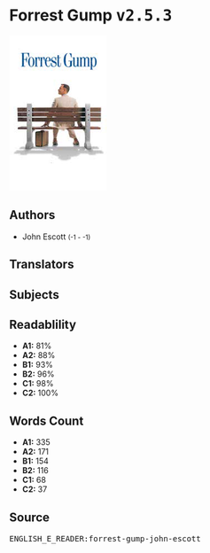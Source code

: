 # Forrest Gump <kbd>v2.5.3</kbd>

![](./cover.medium.jpg "")

## Authors


 - John Escott <small>(-1 - -1)</small>

## Translators



## Subjects



## Readablility


 - **A1:** 81%
 - **A2:** 88%
 - **B1:** 93%
 - **B2:** 96%
 - **C1:** 98%
 - **C2:** 100%

## Words Count


 - **A1:** 335
 - **A2:** 171
 - **B1:** 154
 - **B2:** 116
 - **C1:** 68
 - **C2:** 37

## Source


<kbd>ENGLISH_E_READER:forrest-gump-john-escott</kbd>
